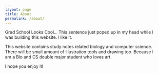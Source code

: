 ```yaml
---
layout: page
title: About
permalink: /about/
---
```


Grad School Looks Cool... This sentence just poped up in my head while I was building this website. I like it.

This website contains study notes related biology and computer science. There will be small amount of illustration tools and drawing too. Because I am a Bio and CS double major student who loves art.

I hope you enjoy it!